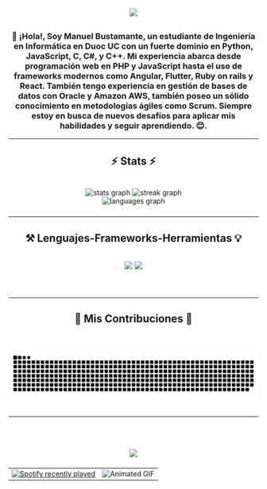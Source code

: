 <h1 align="center">
    <img src="https://readme-typing-svg.herokuapp.com/?font=Righteous&size=35&center=true&vCenter=true&width=500&height=70&duration=4000&lines=Hola+!+✌️😎;+Soy+Manuel+Bustamante!❤️;" />
</h1>
<div>
<h3 align="center">🚀 ¡Hola!, Soy Manuel Bustamante, un estudiante de Ingeniería en Informática en Duoc UC con un fuerte dominio en Python, JavaScript, C, C#, y C++. Mi experiencia abarca desde programación web en PHP y JavaScript hasta el uso de frameworks modernos como Angular, Flutter, Ruby on rails y React. También tengo experiencia en gestión de bases de datos con Oracle y Amazon AWS, también poseo un sólido conocimiento en metodologías ágiles como Scrum. Siempre estoy en busca de nuevos desafíos para aplicar mis habilidades y seguir aprendiendo. 😊.</h3>
</div>

<hr/>
<h2 align="center">⚡ Stats ⚡</h2>
<br>
<div align="center">
  <img src="https://github-readme-stats.vercel.app/api?username=ManuelBustamante-py&hide_title=false&hide_rank=false&show_icons=true&include_all_commits=true&count_private=true&disable_animations=false&theme=neon&locale=en&hide_border=false" height="170" alt="stats graph"  />
  <img src="https://streak-stats.demolab.com?user=ManuelBustamante-py&locale=en&mode=daily&theme=neon&hide_border=false&border_radius=5" height="170" alt="streak graph"  />
</div>
<div align="center">
  <img src="https://github-readme-stats.vercel.app/api/top-langs?username=ManuelBustamante-py&locale=en&hide_title=false&layout=compact&card_width=320&langs_count=7&theme=neon&hide_border=false" height="170" alt="languages graph"  />
</div>

###
<hr/>
<h2 align="center">⚒️ Lenguajes-Frameworks-Herramientas 💡</h2>
<br/>
<div align="Center">
    <img src="https://skillicons.dev/icons?i=react,bootstrap,mui,html,css,vscode,github,figma,tailwind,git,r" />
    <img src="https://skillicons.dev/icons?i=nodejs,python,javascript,typescript,express,firebase,mongodb,c,java,nextjs,mysql,flask" /><br>
</div>

###

<br clear="both">

<hr/>

  <h2 align="Center">🌠 Mis Contribuciones 🌠</h2>
  <br>
<br clear="both">

<img align="Center" src="https://raw.githubusercontent.com/ManuelBustamante-py/ManuelBustamante-py/output/snake.svg" alt="Snake animation" />

###

<hr/>
<br clear="both">
<h2 align="center">
    <img src="https://readme-typing-svg.herokuapp.com/?font=Righteous&size=35&center=true&vCenter=true&width=500&height=70&duration=4000&lines=Hobbie+?+🤔;La+Música!👆🤓;" />
</h2>

<table align="center">
  <tr>
    <td>
      <a href="https://open.spotify.com/user/aknx686ji8wflqfeh30q3ent0">
        <img src="https://spotify-recently-played-readme.vercel.app/api?user=aknx686ji8wflqfeh30q3ent0&count=10" width="350px" height="auto" alt="Spotify recently played" />
      </a>
    </td>
    <td>
      <img src="https://i.pinimg.com/originals/40/14/02/4014020e00ed21c874cc6eb6949927bd.gif" alt="Animated GIF" width="250px" height="auto" />
    </td>
  </tr>
</table>

